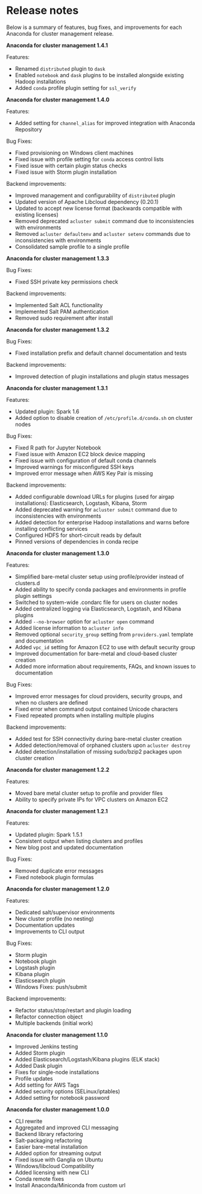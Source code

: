 Release notes
=============

Below is a summary of features, bug fixes, and improvements for each
Anaconda for cluster management release.

**Anaconda for cluster management 1.4.1**

Features:

-   Renamed `distributed` plugin to `dask`
-   Enabled `notebook` and `dask` plugins to be installed alongside
    existing Hadoop installations
-   Added `conda` profile plugin setting for `ssl_verify`

**Anaconda for cluster management 1.4.0**

Features:

-   Added setting for `channel_alias` for improved integration with
    Anaconda Repository

Bug Fixes:

-   Fixed provisioning on Windows client machines
-   Fixed issue with profile setting for `conda` access control lists
-   Fixed issue with certain plugin status checks
-   Fixed issue with Storm plugin installation

Backend improvements:

-   Improved management and configurability of `distributed` plugin
-   Updated version of Apache Libcloud dependency (0.20.1)
-   Updated to accept new license format (backwards compatible with
    existing licenses)
-   Removed deprecated `acluster submit` command due to inconsistencies
    with environments
-   Removed `acluster defaultenv` and `acluster setenv` commands due to
    inconsistencies with environments
-   Consolidated sample profile to a single profile

**Anaconda for cluster management 1.3.3**

Bug Fixes:

-   Fixed SSH private key permissions check

Backend improvements:

-   Implemented Salt ACL functionality
-   Implemented Salt PAM authentication
-   Removed sudo requirement after install

**Anaconda for cluster management 1.3.2**

Bug Fixes:

-   Fixed installation prefix and default channel documentation and
    tests

Backend improvements:

-   Improved detection of plugin installations and plugin status
    messages

**Anaconda for cluster management 1.3.1**

Features:

-   Updated plugin: Spark 1.6
-   Added option to disable creation of `/etc/profile.d/conda.sh` on
    cluster nodes

Bug Fixes:

-   Fixed R path for Jupyter Notebook
-   Fixed issue with Amazon EC2 block device mapping
-   Fixed issue with configuration of default conda channels
-   Improved warnings for misconfigured SSH keys
-   Improved error message when AWS Key Pair is missing

Backend improvements:

-   Added configurable download URLs for plugins (used for airgap
    installations): Elasticsearch, Logstash, Kibana, Storm
-   Added deprecated warning for `acluster submit` command due to
    inconsistencies with environments
-   Added detection for enterprise Hadoop installations and warns before
    installing conflicting services
-   Configured HDFS for short-circuit reads by default
-   Pinned versions of dependencies in conda recipe

**Anaconda for cluster management 1.3.0**

Features:

-   Simplified bare-metal cluster setup using profile/provider instead
    of clusters.d
-   Added ability to specify conda packages and environments in profile
    plugin settings
-   Switched to system-wide .condarc file for users on cluster nodes
-   Added centralized logging via Elasticsearch, Logstash, and Kibana
    plugins
-   Added `--no-browser` option for `acluster open` command
-   Added license information to `acluster info`
-   Removed optional `security_group` setting from `providers.yaml`
    template and documentation
-   Added `vpc_id` setting for Amazon EC2 to use with default security
    group
-   Improved documentation for bare-metal and cloud-based cluster
    creation
-   Added more information about requirements, FAQs, and known issues to
    documentation

Bug Fixes:

-   Improved error messages for cloud providers, security groups, and
    when no clusters are defined
-   Fixed error when command output contained Unicode characters
-   Fixed repeated prompts when installing multiple plugins

Backend improvements:

-   Added test for SSH connectivity during bare-metal cluster creation
-   Added detection/removal of orphaned clusters upon `acluster destroy`
-   Added detection/installation of missing sudo/bzip2 packages upon
    cluster creation

**Anaconda for cluster management 1.2.2**

Features:

-   Moved bare metal cluster setup to profile and provider files
-   Ability to specify private IPs for VPC clusters on Amazon EC2

**Anaconda for cluster management 1.2.1**

Features:

-   Updated plugin: Spark 1.5.1
-   Consistent output when listing clusters and profiles
-   New blog post and updated documentation

Bug Fixes:

-   Removed duplicate error messages
-   Fixed notebook plugin formulas

**Anaconda for cluster management 1.2.0**

Features:

-   Dedicated salt/supervisor environments
-   New cluster profile (no nesting)
-   Documentation updates
-   Improvements to CLI output

Bug Fixes:

-   Storm plugin
-   Notebook plugin
-   Logstash plugin
-   Kibana plugin
-   Elasticsearch plugin
-   Windows Fixes: push/submit

Backend improvements:

-   Refactor status/stop/restart and plugin loading
-   Refactor connection object
-   Multiple backends (initial work)

**Anaconda for cluster management 1.1.0**

-   Improved Jenkins testing
-   Added Storm plugin
-   Added Elasticsearch/Logstash/Kibana plugins (ELK stack)
-   Added Dask plugin
-   Fixes for single-node installations
-   Profile updates
-   Add setting for AWS Tags
-   Added security options (SELinux/iptables)
-   Added setting for notebook password

**Anaconda for cluster management 1.0.0**

-   CLI rewrite
-   Aggregated and improved CLI messaging
-   Backend library refactoring
-   Salt-packaging refactoring
-   Easier bare-metal installation
-   Added option for streaming output
-   Fixed issue with Ganglia on Ubuntu
-   Windows/libcloud Compatibility
-   Added licensing with new CLI
-   Conda remote fixes
-   Install Anaconda/Miniconda from custom url


